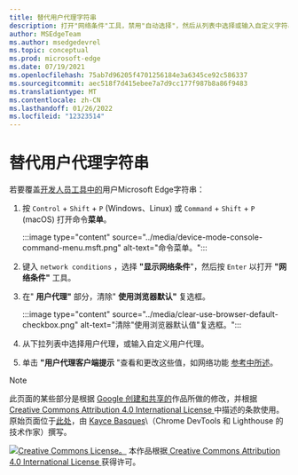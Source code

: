 ```yaml
---
title: 替代用户代理字符串
description: 打开"网络条件"工具，禁用"自动选择"，然后从列表中选择或输入自定义字符串。
author: MSEdgeTeam
ms.author: msedgedevrel
ms.topic: conceptual
ms.prod: microsoft-edge
ms.date: 07/19/2021
ms.openlocfilehash: 75ab7d96205f4701256184e3a6345ce92c586337
ms.sourcegitcommit: aec518f7d415ebee7a7d9cc177f987b8a86f9483
ms.translationtype: MT
ms.contentlocale: zh-CN
ms.lasthandoff: 01/26/2022
ms.locfileid: "12323514"
---
```

<!-- Copyright Kayce Basques

   Licensed under the Apache License, Version 2.0 (the "License");
   you may not use this file except in compliance with the License.
   You may obtain a copy of the License at

       https://www.apache.org/licenses/LICENSE-2.0

   Unless required by applicable law or agreed to in writing, software
   distributed under the License is distributed on an "AS IS" BASIS,
   WITHOUT WARRANTIES OR CONDITIONS OF ANY KIND, either express or implied.
   See the License for the specific language governing permissions and
   limitations under the License.  -->
# <a name="override-the-user-agent-string"></a>替代用户代理字符串

若要覆盖[开发人员工具中的](https://developer.mozilla.org/docs/Glossary/User_agent)用户Microsoft Edge字符串：

1. 按 `Control` + `Shift` + `P` (Windows、Linux) 或 `Command` + `Shift` + `P` (macOS) 打开命令**菜单**。

   :::image type="content" source="../media/device-mode-console-command-menu.msft.png" alt-text="命令菜单。":::
    
1. 键入 `network conditions` ，选择 **"显示网络条件**"，然后按 `Enter` 以打开 **"网络条件"** 工具。

1. 在" **用户代理"** 部分，清除" **使用浏览器默认"** 复选框。

   :::image type="content" source="../media/clear-use-browser-default-checkbox.png" alt-text="清除&quot;使用浏览器默认值&quot;复选框。":::

1. 从下拉列表中选择用户代理，或输入自定义用户代理。

1. 单击 **"用户代理客户端提示** "查看和更改这些值，如网络功能 [参考中所述](../network/reference.md)。


<!-- ====================================================================== -->
> [!NOTE]
> 此页面的某些部分是根据 [Google 创建和共享的](https://developers.google.com/terms/site-policies)作品所做的修改，并根据[ Creative Commons Attribution 4.0 International License ](https://creativecommons.org/licenses/by/4.0)中描述的条款使用。
> 原始页面位于[此处](https://developers.google.com/web/tools/chrome-devtools/device-mode/override-user-agent)，由 [Kayce Basques](https://developers.google.com/web/resources/contributors#kayce-basques)\（Chrome DevTools 和 Lighthouse 的技术作家）撰写。

[![Creative Commons License。](https://i.creativecommons.org/l/by/4.0/88x31.png)](https://creativecommons.org/licenses/by/4.0)
本作品根据[ Creative Commons Attribution 4.0 International License ](https://creativecommons.org/licenses/by/4.0)获得许可。
